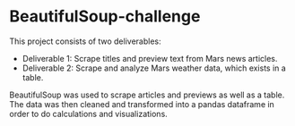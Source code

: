 # BeautifulSoup-challenge

This project consists of two deliverables:

- Deliverable 1: Scrape titles and preview text from Mars news articles.
- Deliverable 2: Scrape and analyze Mars weather data, which exists in a table.

BeautifulSoup was used to scrape articles and previews as well as a table.  The data was then cleaned and transformed into a pandas dataframe in order to do calculations and visualizations.
